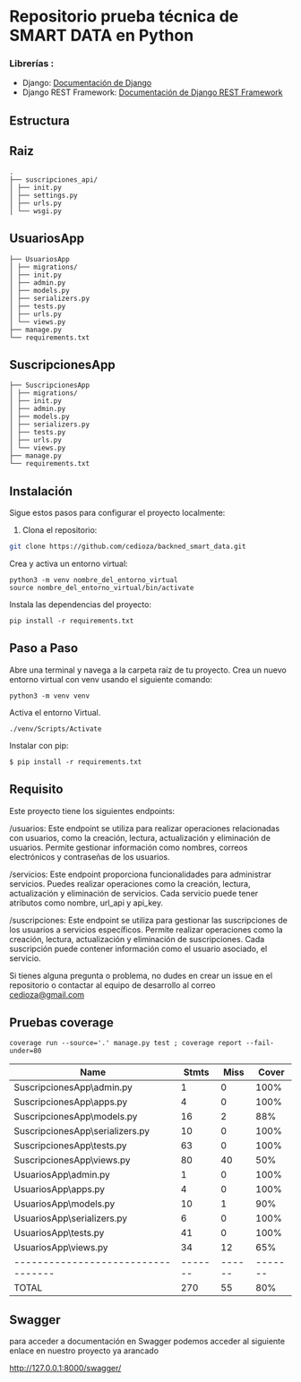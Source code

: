 # Repositorio prueba técnica de SMART DATA en Python


### Librerías :
- Django: [Documentación de Django](https://docs.djangoproject.com/)
- Django REST Framework: [Documentación de Django REST Framework](https://www.django-rest-framework.org/)


## Estructura 
## Raiz
```
.
├── suscripciones_api/
│ ├── init.py
│ ├── settings.py
│ ├── urls.py
│ └── wsgi.py
```
## UsuariosApp
```
├── UsuariosApp
│ ├── migrations/
│ ├── init.py
│ ├── admin.py
│ ├── models.py
│ ├── serializers.py
│ ├── tests.py
│ ├── urls.py
│ └── views.py
├── manage.py
└── requirements.txt
```
## SuscripcionesApp
```
├── SuscripcionesApp
│ ├── migrations/
│ ├── init.py
│ ├── admin.py
│ ├── models.py
│ ├── serializers.py
│ ├── tests.py
│ ├── urls.py
│ └── views.py
├── manage.py
└── requirements.txt
```



## Instalación

Sigue estos pasos para configurar el proyecto localmente:

1. Clona el repositorio:

```bash
git clone https://github.com/cedioza/backned_smart_data.git
```
Crea y activa un entorno virtual:


```
python3 -m venv nombre_del_entorno_virtual
source nombre_del_entorno_virtual/bin/activate
```
Instala las dependencias del proyecto:
```
pip install -r requirements.txt
```

## Paso a Paso

Abre una terminal y navega a la carpeta raíz de tu proyecto.
Crea un nuevo entorno virtual con venv usando el siguiente comando:


```
python3 -m venv venv
```
Activa el entorno Virtual.
```
./venv/Scripts/Activate
```
Instalar con pip:
```
$ pip install -r requirements.txt
```
## Requisito 

Este proyecto tiene los siguientes endpoints:

/usuarios: Este endpoint se utiliza para realizar operaciones relacionadas con usuarios, como la creación, lectura, actualización y eliminación de usuarios. Permite gestionar información como nombres, correos electrónicos y contraseñas de los usuarios.

/servicios: Este endpoint proporciona funcionalidades para administrar servicios. Puedes realizar operaciones como la creación, lectura, actualización y eliminación de servicios. Cada servicio puede tener atributos como nombre, url_api y api_key.

/suscripciones: Este endpoint se utiliza para gestionar las suscripciones de los usuarios a servicios específicos. Permite realizar operaciones como la creación, lectura, actualización y eliminación de suscripciones. Cada suscripción puede contener información como el usuario asociado, el servicio.

Si tienes alguna pregunta o problema, no dudes en crear un issue en el repositorio o contactar al equipo de desarrollo al correo cedioza@gmail.com

## Pruebas coverage 
```
coverage run --source='.' manage.py test ; coverage report --fail-under=80
```



| Name                             | Stmts | Miss | Cover |
|----------------------------------|-------|------|-------|
| SuscripcionesApp\admin.py         | 1     | 0    | 100%  |
| SuscripcionesApp\apps.py          | 4     | 0    | 100%  |
| SuscripcionesApp\models.py        | 16    | 2    | 88%   |
| SuscripcionesApp\serializers.py   | 10    | 0    | 100%  |
| SuscripcionesApp\tests.py         | 63    | 0    | 100%  |
| SuscripcionesApp\views.py         | 80    | 40   | 50%   |
| UsuariosApp\admin.py              | 1     | 0    | 100%  |
| UsuariosApp\apps.py               | 4     | 0    | 100%  |
| UsuariosApp\models.py             | 10    | 1    | 90%   |
| UsuariosApp\serializers.py        | 6     | 0    | 100%  |
| UsuariosApp\tests.py              | 41    | 0    | 100%  |
| UsuariosApp\views.py              | 34    | 12   | 65%   |
|----------------------------------|-------|------|-------|
| TOTAL                            | 270   | 55   | 80%   |

## Swagger

para acceder a documentación en Swagger podemos acceder al siguiente enlace en nuestro proyecto ya arancado 

http://127.0.0.1:8000/swagger/

